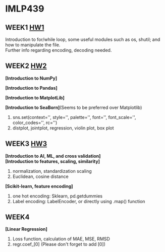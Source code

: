 # IMLP439

## WEEK1 [HW1](https://github.com/TonyDai702/IMLP439/tree/d2b1d69aedbe59d3bcc1b9d0a7b394d7f8631a1b/Unit01)   
Introduction to for/while loop, some useful modules such as os, shutil; and how to manipulate the file.  
Further info regarding encoding, decoding needed.  

## WEEK2 [HW2](https://github.com/TonyDai702/IMLP439/tree/88f9870e9a7c92630a70892c48519787205c332f/Unit02)   
**[Introduction to NumPy]**  
  
**[Introduction to Pandas]**  
    
**[Introduction to MatplotLib]**  
      
**[Introduction to SeaBorn]**(Seems to be preferred over Matplotlib)       
1. sns.set(context='', style='', palette='', font='', font_scale='', color_codes='', rc='')  
2. distplot, jointplot, regression, violin plot, box plot  

## WEEK3 [HW3](https://github.com/TonyDai702/IMLP439/tree/282b1ceaf912c5dd8e9e972b081d370a94fb116a/Unit03)   
**[Introduction to AI, ML, and cross validation]**    
**[Introduction to features, scaling, similarity]**   
1. normalization, standardization scaling  
2. Euclidean, cosine distance  
  
**[Scikit-learn, feature encoding]**   
1. one hot encoding: Sklearn, pd.getdummies  
2. Label encoding: LabelEncoder, or directly using .map() function  
  
## WEEK4  
**[Linear Regression]**  
1. Loss function, calculation of MAE, MSE, RMSD  
2. regr.coef_[0] (Please don't forget to add [0])

